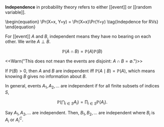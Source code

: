**Independence** in probability theory refers to either [[event]] or [[random variable]].

\begin{equation}
\Pr(X=x, Y=y) = \Pr(X=x)\Pr(Y=y) \tag{Indepdence for RVs}
\end{equation}

For [[event]] $A$ and $B$, independent means they have no bearing on each other. We write $A \perp B$.

$$
\mathbb{P}(A \cap B) = \mathbb{P}(A)\mathbb{P}(B)
$$

<<Warn("This does not mean the events are disjoint: $A \cap B = \emptyset$.")>>

If $\mathbb{P}(B) > 0$, then $A$ and $B$ are independent iff $\mathbb{P}(A \mid B) = \mathbb{P}(A)$, which means knowing $B$ gives no information about $B$.

In general, events $A_1, A_2, \dots$ are independent if for all finite subsets of indices $S$,

$$
\mathbb{P}\left( \bigcap_{i \in S} A_i \right) = \prod_{i \in S} \mathbb{P}(A_i).
$$

Say $A_1, A_2, \dots$ are independent. Then, $B_1, B_2, \dots$ are independent where $B_i$ is $A_i$ or $A_i^C$.